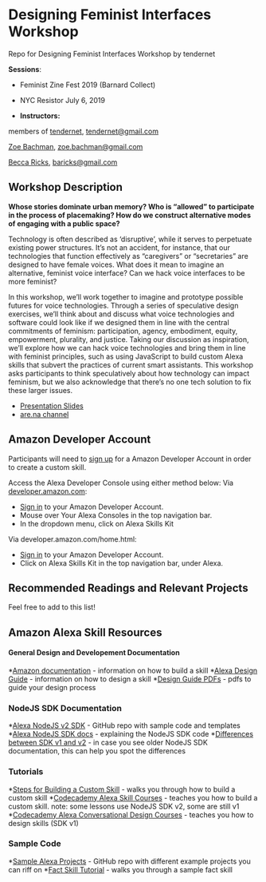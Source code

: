 # Designing Feminist Interfaces Workshop
Repo for Designing Feminist Interfaces Workshop by tendernet

**Sessions**:
* Feminist Zine Fest 2019 (Barnard Collect)
* NYC Resistor July 6, 2019 

* **Instructors:**

members of [tendernet](http://tendernet.us), [tendernet@gmail.com](mailto:tendernet@gmail.com)

   [Zoe Bachman](http://zoebachman.net), [zoe.bachman@gmail.com](mailto:zoe.bachman@gmail.com)

   [Becca Ricks](http://beccaricks.com/), [baricks@gmail.com](mailto:zbaricks@gmail.com)

## Workshop Description
**Whose stories dominate urban memory? Who is “allowed” to participate in the process of placemaking? How do we construct alternative modes of engaging with a public space?**

Technology is often described as ‘disruptive’, while it serves to perpetuate existing power structures. It’s not an accident, for instance, that our technologies that function effectively as “caregivers” or “secretaries” are designed to have female voices. What does it mean to imagine an alternative, feminist voice interface? Can we hack voice interfaces to be more feminist?

In this workshop, we’ll work together to imagine and prototype possible futures for voice technologies. Through a series of speculative design exercises, we’ll think about and discuss what voice technologies and software could look like if we designed them in line with the central commitments of feminism: participation, agency, embodiment, equity, empowerment, plurality, and justice. Taking our discussion as inspiration, we’ll explore how we can hack voice technologies and bring them in line with feminist principles, such as using JavaScript to build custom Alexa skills that subvert the practices of current smart assistants. This workshop asks participants to think speculatively about how technology can impact feminism, but we also acknowledge that there’s no one tech solution to fix these larger issues.


* [Presentation Slides](https://docs.google.com/presentation/d/1Q3BNKhmFmyEPGHxeMufI4XP5EADUYXQ_DA2Koz5kpq4/edit?usp=sharing)
* [are.na channel](https://www.are.na/zoe-bachman/tendernet)

## Amazon Developer Account
Participants will need to [sign up](https://www.amazon.com/ap/register?openid.return_to=https://developer.amazon.com/ap_login.html&prevRID=YMJTKK0F0T208ZATVYKA&openid.identity=http://specs.openid.net/auth/2.0/identifier_select&openid.assoc_handle=mas_dev_portal&openid.mode=checkid_setup&prepopulatedLoginId=&failedSignInCount=0&language=en_US&openid.claimed_id=http://specs.openid.net/auth/2.0/identifier_select&pageId=amzn_developer_portal&openid.ns=http://specs.openid.net/auth/2.0) for a Amazon Developer Account in order to create a custom skill.

Access the Alexa Developer Console using either method below:
Via [developer.amazon.com](https://developer.amazon.com/alexa-skills-kit?&sc_category=Earned&sc_channel=RD&sc_campaign=BuildYourFirstSkill&sc_publisher=Codecademy&sc_content=Content&sc_funnel=Visit&sc_country=WW&sc_segment=C1L1&sc_trackingcode=RD_CodecademyDevs&sc_medium=Earned_RD_BuildYourFirstSkill_Codecademy_Content_Visit_WW_C1L1_RD_CodecademyDevs):
- [Sign in](https://developer.amazon.com/alexa-skills-kit?&sc_category=Earned&sc_channel=RD&sc_campaign=BuildYourFirstSkill&sc_publisher=Codecademy&sc_content=Content&sc_funnel=Visit&sc_country=WW&sc_segment=C1L1&sc_trackingcode=RD_CodecademyDevs&sc_medium=Earned_RD_BuildYourFirstSkill_Codecademy_Content_Visit_WW_C1L1_RD_CodecademyDevs) to your Amazon Developer Account.
- Mouse over Your Alexa Consoles in the top navigation bar.
- In the dropdown menu, click on Alexa Skills Kit

Via developer.amazon.com/home.html:
- [Sign in](https://www.amazon.com/ap/signin?openid.return_to=https%3A%2F%2Fdeveloper.amazon.com%2Fap_login.html&openid.identity=http%3A%2F%2Fspecs.openid.net%2Fauth%2F2.0%2Fidentifier_select&openid.assoc_handle=mas_dev_portal&openid.mode=checkid_setup&openid.claimed_id=http%3A%2F%2Fspecs.openid.net%2Fauth%2F2.0%2Fidentifier_select&pageId=amzn_developer_portal&openid.ns=http%3A%2F%2Fspecs.openid.net%2Fauth%2F2.0&language=en_US&openid.pape.max_auth_age=1?&sc_channel=RD&sc_campaign=codeacademy&sc_detail=C1&sc_segment=codeacademydevs&sc_publisher=codeacademyc1&sc_country=US&sc_medium=RD_codeacademy_C1_codeacademydevs_codeacademyc1_US_RD_C1E5c&sc_trackingcode=RD_C1E5c) to your Amazon Developer Account.
- Click on Alexa Skills Kit in the top navigation bar, under Alexa.


## Recommended Readings and Relevant Projects
Feel free to add to this list!


## Amazon Alexa Skill Resources

#### General Design and Developement Documentation
*[Amazon documentation](https://developer.amazon.com/docs/ask-overviews/build-skills-with-the-alexa-skills-kit.html) - information on how to build a skill
*[Alexa Design Guide](https://developer.amazon.com/docs/alexa-design/get-started.html) - information on how to design a skill
*[Design Guide PDFs](https://github.com/alexa/alexa-cookbook/tree/master/tools/situational-design) - pdfs to guide your design process

### NodeJS SDK Documentation
*[Alexa NodeJS v2 SDK](https://github.com/alexa/alexa-skills-kit-sdk-for-nodejs) - GitHub repo with sample code and templates
*[Alexa NodeJS SDK docs](https://ask-sdk-for-nodejs.readthedocs.io/en/latest/Developing-Your-First-Skill.html) - explaining the NodeJS SDK code
*[Differences between SDK v1 and v2](https://www.talkingtocomputers.com/alexa-skills-kit-ask-sdk-v2) - in case you see older NodeJS SDK documentation, this can help you spot the differences

### Tutorials
*[Steps for Building a Custom Skill](https://developer.amazon.com/docs/custom-skills/steps-to-build-a-custom-skill.html) - walks you through how to build a custom skill
*[Codecademy Alexa Skill Courses](https://www.codecademy.com/learn/learn-alexa) - teaches you how to build a custom skill. note: some lessons use NodeJS SDK v2, some are still v1
*[Codecademy Alexa Conversational Design Courses](https://www.codecademy.com/learn/alexa-conversational-design) - teaches you how to design skills (SDK v1)

### Sample Code
*[Sample Alexa Projects](https://github.com/alexa) - GitHub repo with different example projects you can riff on
*[Fact Skill Tutorial](https://developer.amazon.com/en-US/alexa/alexa-skills-kit/tutorials/fact-skill-1) - walks you through a sample fact skill
